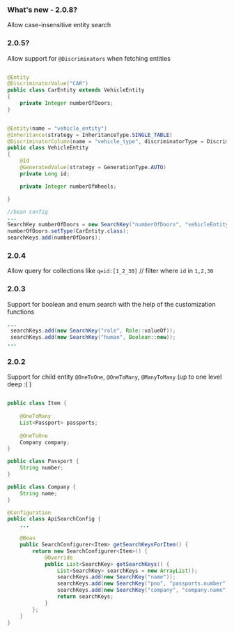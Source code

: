 ### What's new - 2.0.8?
Allow case-insensitive entity search

### 2.0.5?
Allow support for `@Discriminators` when fetching entities

```java

@Entity
@DiscriminatorValue("CAR")
public class CarEntity extends VehicleEntity
{
    private Integer numberOfDoors;
}


@Entity(name = "vehicle_entity")
@Inheritance(strategy = InheritanceType.SINGLE_TABLE)
@DiscriminatorColumn(name = "vehicle_type", discriminatorType = DiscriminatorType.STRING)
public class VehicleEntity
{
    @Id
    @GeneratedValue(strategy = GenerationType.AUTO)
    private Long id;

    private Integer numberOfWheels;

}

//bean config
...
SearchKey numberOfDoors = new SearchKey("numberOfDoors", "vehicleEntity.numberOfDoors");
numberOfDoors.setType(CarEntity.class);
searchKeys.add(numberOfDoors);
``` 

### 2.0.4
Allow query for collections like `q=id:[1_2_30]` // filter where `id` in `1,2,30`

### 2.0.3
Support for boolean and enum search with the help of the customization functions

```java
...
 searchKeys.add(new SearchKey("role", Role::valueOf));
 searchKeys.add(new SearchKey("human", Boolean::new));
...
```

### 2.0.2
Support for child entity `@OneToOne`, `@OneToMany`, `@ManyToMany` (up to one level deep :( )


```java

public class Item {
    
    @OneToMany
    List<Passport> passports;
    
    @OneToOne
    Company company;
}

public class Passport {
    String number;
}

public class Company {
    String name;
}

@Configuration
public class ApiSearchConfig {
    ...

    @Bean
    public SearchConfigurer<Item> getSearchKeysForItem() {
        return new SearchConfigurer<Item>() {
            @Override
            public List<SearchKey> getSearchKeys() {
                List<SearchKey> searchKeys = new ArrayList();
                searchKeys.add(new SearchKey("name"));
                searchKeys.add(new SearchKey("pno", "passports.number"));
                searchKeys.add(new SearchKey("company", "company.name"));
                return searchKeys;
            }
        };
    }
}

```
